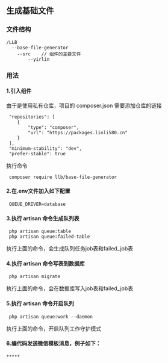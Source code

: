 ## 生成基础文件

### 文件结构

```
/LLB
  --base-file-generator
    --src    // 组件的主要文件
        --yirlin
```

### 用法

#### 1.引入组件
由于是使用私有仓库，项目的 composer.json 需要添加仓库的链接

```
 "repositories": [
    {
        "type": "composer",
        "url": "https://packages.linli580.cn"
    }
 ],
 "minimum-stability": "dev",
 "prefer-stable": true
```
执行命令
```
 composer require llb/base-file-generator
```

#### 2.在.env文件加入如下配置
 ```
  QUEUE_DRIVER=database
 ```

#### 3.执行 artisan 命令生成队列表

```
 php artisan queue:table
 php artisan queue:failed-table
```
 执行上面的命令，会生成队列任务job表和failed_job表

#### 4.执行 artisan 命令写表到数据库

```
 php artisan migrate
```
 执行上面的命令，会在数据库写入job表和failed_job表

#### 5.执行 artisan 命令开启队列

```
 php artisan queue:work --daemon
```
 执行上面的命令，开启队列工作守护模式
 
#### 6.编代码发送微信模板消息，例子如下：
 
```
*****
```
